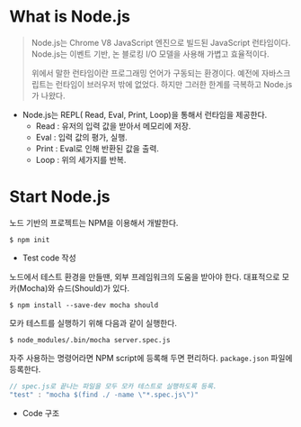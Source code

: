 # What is Node.js

> Node.js는 Chrome V8 JavaScript 엔진으로 빌드된 JavaScript 런타임이다. Node.js는 이벤트 기반, 논 블로킹 I/O 모델을 사용해 가볍고 효율적이다.
>
> 위에서 말한 런타임이란 프로그래밍 언어가 구동되는 환경이다. 예전에 자바스크립트는 런타임이 브러우저 밖에 없었다. 하지만 그러한 한계를 극복하고 Node.js가 나왔다. 



- Node.js는 REPL( Read, Eval, Print, Loop)을 통해서 런타임을 제공한다.
  - Read : 유저의 입력 값을 받아서 메모리에 저장.
  - Eval : 입력 값의 평가, 실행.
  - Print : Eval로 인해 반환된 값을 출력.
  - Loop : 위의 세가지를 반복.





# Start Node.js

노드 기반의 프로젝트는 NPM을 이용해서 개발한다.

```text
$ npm init
```



- Test code 작성

노드에서 테스트 환경을 만들땐, 외부 프레임워크의 도움을 받아야 한다. 대표적으로 모카(Mocha)와 슈드(Should)가 있다.

```text
$ npm install --save-dev mocha should
```

모카 테스트를 실행하기 위해 다음과 같이 실행한다.

```text
$ node_modules/.bin/mocha server.spec.js
```

자주 사용하는 명령어라면 NPM script에 등록해 두면 편리하다. `package.json` 파일에 등록한다.

```javascript
// spec.js로 끝나는 파일을 모두 모카 테스트로 실행하도록 등록.
"test" : "mocha $(find ./ -name \"*.spec.js\")"
```



- Code 구조



